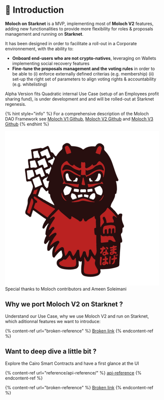 # 🔹 Introduction

**Moloch on Starknet** is a MVP, implementing most of **Moloch V2** features, adding new functionalities to provide more flexibility for roles & proposals management and running on **Starknet**.

It has been designed in order to facilitate a roll-out in a Corporate environnement, with the ability to:

* **Onboard end-users who are not crypto-natives**, leveraging on Wallets implementing social recovery features
* **Fine-tune the proposals management and the voting rules** in order to be able to (i) enforce externally defined criterias (e.g. membership) (ii) set-up the right set of parameters to align voting rights & accountability (e.g. whitelisting)

Alpha Version fits Quadratic internal Use Case (setup of an Employees profit sharing fund), is under development and and will be rolled-out at Starknet regenesis.&#x20;

{% hint style="info" %}
For a comprehensive description of the Moloch DAO Framework see [Moloch V1 Github](https://github.com/MolochVentures/moloch/tree/minimal-revenue/v1\_contracts), [Moloch V2 Github](https://github.com/MolochVentures/moloch) and [Moloch V3 Github](https://github.com/Moloch-Mystics/Baal)
{% endhint %}

<img src=".gitbook/assets/moloch1.jpg" alt="" data-size="line">Special thanks to Moloch contributors and Ameen Soleimani

## Why we port Moloch V2 on Starknet ?

Understand our Use Case, why we use Moloch V2 and run on Starknet, which aditionnal features we want to introduce:

{% content-ref url="broken-reference" %}
[Broken link](broken-reference)
{% endcontent-ref %}

## Want to deep dive a little bit ?

Explore the Cairo Smart Contracts and have a first glance at the UI&#x20;

{% content-ref url="reference/api-reference/" %}
[api-reference](reference/api-reference/)
{% endcontent-ref %}

{% content-ref url="broken-reference" %}
[Broken link](broken-reference)
{% endcontent-ref %}
